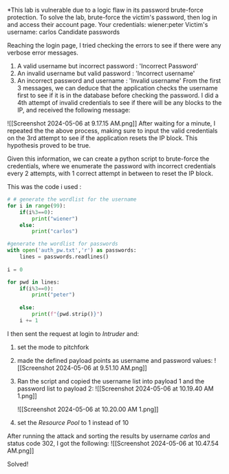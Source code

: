 *This lab is vulnerable due to a logic flaw in its password brute-force protection. To solve the lab, brute-force the victim's password, then log in and access their account page.
Your credentials: wiener:peter
Victim's username: carlos
Candidate passwords

Reaching the login page, I tried checking the errors to see if there were any verbose error messages. 
1. A valid username but incorrect password : 'Incorrect Password'
2. An invalid username but valid password : 'Incorrect username'
3. An incorrect password and username : 'Invalid username'
From the first 3 messages, we can deduce that the application checks the username first to see if it is in the database before checking the password. 
I did a 4th attempt of invalid credentials to see if there will be any blocks to the IP, and received the following message: 

![[Screenshot 2024-05-06 at 9.17.15 AM.png]]
After waiting for a minute, I repeated the the above process, making sure to input the valid credentials on the 3rd attempt to see if the application resets the IP block. This hypothesis proved to be true. 

Given this information, we can create a python script to brute-force the credentials, where we enumerate the password with incorrect credentials every 2 attempts, with 1 correct attempt in between to reset the IP block.

This was the code i used :
```python 
# # generate the wordlist for the username
for i in range(99):
    if(i%3==0):
        print("wiener")
    else:
        print("carlos")

#generate the wordlist for passwords
with open('auth_pw.txt','r') as passwords:
    lines = passwords.readlines()
    
i = 0

for pwd in lines:
    if(i%3==0):
        print("peter")
        
    else:
        print(f"{pwd.strip()}")
    i += 1
```

I then sent the request at login to *Intruder* and:
1. set the mode to pitchfork
2. made the defined payload points as username and password values:
	![[Screenshot 2024-05-06 at 9.51.10 AM.png]]
3. Ran the script and copied the username list into payload 1 and the password list to payload 2:
	![[Screenshot 2024-05-06 at 10.19.40 AM 1.png]]
	
	![[Screenshot 2024-05-06 at 10.20.00 AM 1.png]]
4. set the *Resource Pool* to 1 instead of 10

After running the attack and sorting the results by username *carlos* and status code 302, I got the following: 
![[Screenshot 2024-05-06 at 10.47.54 AM.png]]

Solved!